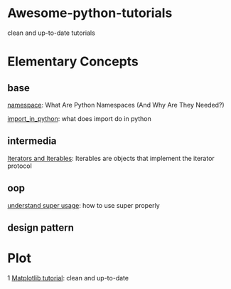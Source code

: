 # Awesome-python-tutorials
clean and up-to-date tutorials


# Elementary Concepts
## base
[namespace](https://code.tutsplus.com/tutorials/what-are-python-namespaces-and-why-are-they-needed--cms-28598): What Are Python Namespaces (And Why Are They Needed?)

[import_in_python](https://chrisyeh96.github.io/2017/08/08/definitive-guide-python-imports.html): what does import do in python

## intermedia
[Iterators and Iterables](https://www.agiliq.com/blog/2017/10/iterators-and-iterables/): Iterables are objects that implement the iterator protocol
## oop
[understand super usage](http://python.jobbole.com/86787/): how to use super properly
## design pattern

# Plot
1 [Matplotlib tutorial](https://realpython.com/python-matplotlib-guide/): clean and up-to-date
